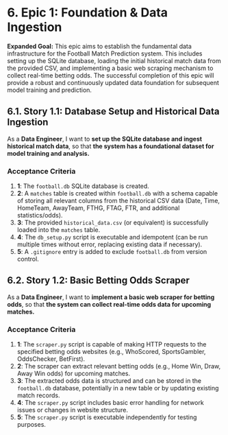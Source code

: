 # 6. Epic 1: Foundation & Data Ingestion

**Expanded Goal:** This epic aims to establish the fundamental data infrastructure for the Football Match Prediction system. This includes setting up the SQLite database, loading the initial historical match data from the provided CSV, and implementing a basic web scraping mechanism to collect real-time betting odds. The successful completion of this epic will provide a robust and continuously updated data foundation for subsequent model training and prediction.

## 6.1. Story 1.1: Database Setup and Historical Data Ingestion

As a **Data Engineer**,
I want to **set up the SQLite database and ingest historical match data**,
so that **the system has a foundational dataset for model training and analysis.**

### Acceptance Criteria

1.  **1**: The `football.db` SQLite database is created.
2.  **2**: A `matches` table is created within `football.db` with a schema capable of storing all relevant columns from the historical CSV data (Date, Time, HomeTeam, AwayTeam, FTHG, FTAG, FTR, and additional statistics/odds).
3.  **3**: The provided `historical_data.csv` (or equivalent) is successfully loaded into the `matches` table.
4.  **4**: The `db_setup.py` script is executable and idempotent (can be run multiple times without error, replacing existing data if necessary).
5.  **5**: A `.gitignore` entry is added to exclude `football.db` from version control.

## 6.2. Story 1.2: Basic Betting Odds Scraper

As a **Data Engineer**,
I want to **implement a basic web scraper for betting odds**,
so that **the system can collect real-time odds data for upcoming matches.**

### Acceptance Criteria

1.  **1**: The `scraper.py` script is capable of making HTTP requests to the specified betting odds websites (e.g., WhoScored, SportsGambler, OddsChecker, BetFirst).
2.  **2**: The scraper can extract relevant betting odds (e.g., Home Win, Draw, Away Win odds) for upcoming matches.
3.  **3**: The extracted odds data is structured and can be stored in the `football.db` database, potentially in a new table or by updating existing match records.
4.  **4**: The `scraper.py` script includes basic error handling for network issues or changes in website structure.
5.  **5**: The `scraper.py` script is executable independently for testing purposes.
